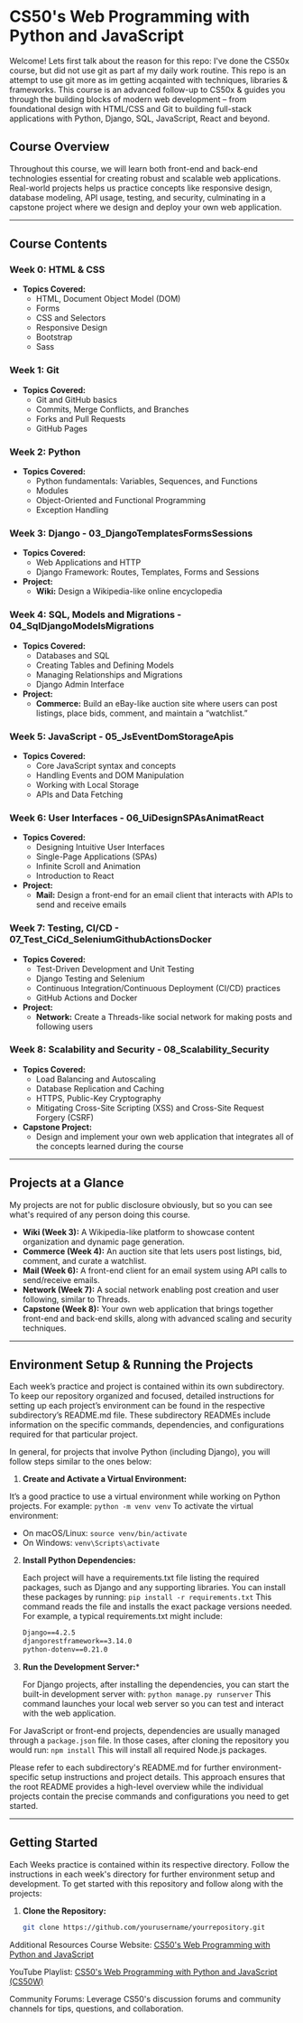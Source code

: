 # CS50's Web Programming with Python and JavaScript

Welcome! Lets first talk about the reason for this repo: I've done the CS50x course, but did not use git as part af my daily work routine. This repo is an attempt to use git more as im getting acqainted with techniques, libraries & frameworks.
This course is an advanced follow-up to CS50x & guides you through the building blocks of modern web development – from foundational design with HTML/CSS and Git to building full-stack applications with Python, Django, SQL, JavaScript, React and beyond.

## Course Overview

Throughout this course, we will learn both front-end and back-end technologies essential for creating robust and scalable web applications. Real-world projects helps us practice concepts like responsive design, database modeling, API usage, testing, and security, culminating in a capstone project where we design and deploy your own web application.

---

## Course Contents

### Week 0: HTML & CSS
- **Topics Covered:**  
  - HTML, Document Object Model (DOM)  
  - Forms  
  - CSS and Selectors  
  - Responsive Design  
  - Bootstrap  
  - Sass

### Week 1: Git
- **Topics Covered:**  
  - Git and GitHub basics  
  - Commits, Merge Conflicts, and Branches  
  - Forks and Pull Requests  
  - GitHub Pages

### Week 2: Python
- **Topics Covered:**  
  - Python fundamentals: Variables, Sequences, and Functions  
  - Modules  
  - Object-Oriented and Functional Programming  
  - Exception Handling

### Week 3: Django - 03_DjangoTemplatesFormsSessions
- **Topics Covered:**  
  - Web Applications and HTTP  
  - Django Framework: Routes, Templates, Forms and Sessions  
- **Project:**  
  - **Wiki:** Design a Wikipedia-like online encyclopedia

### Week 4: SQL, Models and Migrations - 04_SqlDjangoModelsMigrations
- **Topics Covered:**  
  - Databases and SQL  
  - Creating Tables and Defining Models  
  - Managing Relationships and Migrations  
  - Django Admin Interface  
- **Project:**  
  - **Commerce:** Build an eBay-like auction site where users can post listings, place bids, comment, and maintain a “watchlist.”

### Week 5: JavaScript - 05_JsEventDomStorageApis
- **Topics Covered:**  
  - Core JavaScript syntax and concepts  
  - Handling Events and DOM Manipulation  
  - Working with Local Storage  
  - APIs and Data Fetching

### Week 6: User Interfaces - 06_UiDesignSPAsAnimatReact
- **Topics Covered:**  
  - Designing Intuitive User Interfaces  
  - Single-Page Applications (SPAs)  
  - Infinite Scroll and Animation  
  - Introduction to React  
- **Project:**  
  - **Mail:** Design a front-end for an email client that interacts with APIs to send and receive emails

### Week 7: Testing, CI/CD - 07_Test_CiCd_SeleniumGithubActionsDocker
- **Topics Covered:**  
  - Test-Driven Development and Unit Testing  
  - Django Testing and Selenium  
  - Continuous Integration/Continuous Deployment (CI/CD) practices  
  - GitHub Actions and Docker  
- **Project:**  
  - **Network:** Create a Threads-like social network for making posts and following users

### Week 8: Scalability and Security - 08_Scalability_Security
- **Topics Covered:**  
  - Load Balancing and Autoscaling  
  - Database Replication and Caching  
  - HTTPS, Public-Key Cryptography  
  - Mitigating Cross-Site Scripting (XSS) and Cross-Site Request Forgery (CSRF)  
- **Capstone Project:**  
  - Design and implement your own web application that integrates all of the concepts learned during the course

---

## Projects at a Glance
My projects are not for public disclosure obviously, but so you can see what's required of any person doing this course.
- **Wiki (Week 3):** A Wikipedia-like platform to showcase content organization and dynamic page generation.  
- **Commerce (Week 4):** An auction site that lets users post listings, bid, comment, and curate a watchlist.  
- **Mail (Week 6):** A front-end client for an email system using API calls to send/receive emails.  
- **Network (Week 7):** A social network enabling post creation and user following, similar to Threads.  
- **Capstone (Week 8):** Your own web application that brings together front-end and back-end skills, along with advanced scaling and security techniques.

---

## Environment Setup & Running the Projects

Each week’s practice and project is contained within its own subdirectory. To keep our repository organized and focused, detailed instructions for setting up each project’s environment can be found in the respective subdirectory’s README.md file. These subdirectory READMEs include information on the specific commands, dependencies, and configurations required for that particular project.

In general, for projects that involve Python (including Django), you will follow steps similar to the ones below:

1. **Create and Activate a Virtual Environment:**

It’s a good practice to use a virtual environment while working on Python projects. For example: `python -m venv venv`
To activate the virtual environment:

- On macOS/Linux: `source venv/bin/activate`
- On Windows: `venv\Scripts\activate`
2. **Install Python Dependencies:**

    Each project will have a requirements.txt file listing the required packages, such as Django and any supporting libraries. 
    You can install these packages by running: `pip install -r requirements.txt`
    This command reads the file and installs the exact package versions needed. For example, a typical requirements.txt might include:
    ```txt
    Django==4.2.5
    djangorestframework==3.14.0
    python-dotenv==0.21.0
    ```
3. **Run the Development Server:***

    For Django projects, after installing the dependencies, you can start the built-in development server with: `python manage.py runserver` 
    This command launches your local web server so you can test and interact with the web application.

For JavaScript or front-end projects, dependencies are usually managed through a `package.json` file. In those cases, after cloning the repository you would run: `npm install` 
This will install all required Node.js packages.

Please refer to each subdirectory's README.md for further environment-specific setup instructions and project details. This approach ensures that the root README provides a high-level overview while the individual projects contain the precise commands and configurations you need to get started.

---

## Getting Started
Each Weeks practice is contained within its respective directory. Follow the instructions in each week's directory for further environment setup and development.
To get started with this repository and follow along with the projects:

1. **Clone the Repository:**
   ```bash
   git clone https://github.com/yourusername/yourrepository.git


Additional Resources
Course Website: [CS50's Web Programming with Python and JavaScript](https://cs50.harvard.edu/web/2020/)

YouTube Playlist: [CS50's Web Programming with Python and JavaScript (CS50W)](https://www.youtube.com/playlist?list=PLhQjrBD2T380xvFSUmToMMzERZ3qB5Ueu)

Community Forums: Leverage CS50's discussion forums and community channels for tips, questions, and collaboration.